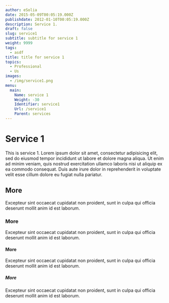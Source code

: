 ```yaml
---
author: eSolia
date: 2015-05-09T00:05:19.000Z
publishdate: 2012-01-10T00:05:19.000Z
description: Service 1.
draft: false
slug: service1
subtitle: subtitle for service 1
weight: 9999
tags:
  - asdf
title: title for service 1
topics:
  - Professional
  - Us
images:
  - /img/service1.png
menu:
  main:
    Name: service 1
    Weight: -30
    Identifier: service1
    Url: /service1
    Parent: services
---
```


# Service 1
This is service 1. Lorem ipsum dolor sit amet, consectetur adipisicing elit, sed do eiusmod tempor incididunt ut labore et dolore magna aliqua. Ut enim ad minim veniam, quis nostrud exercitation ullamco laboris nisi ut aliquip ex ea commodo consequat. Duis aute irure dolor in reprehenderit in voluptate velit esse cillum dolore eu fugiat nulla pariatur.

## More
Excepteur sint occaecat cupidatat non proident, sunt in culpa qui officia deserunt mollit anim id est laborum.

### More
Excepteur sint occaecat cupidatat non proident, sunt in culpa qui officia deserunt mollit anim id est laborum.

#### More
Excepteur sint occaecat cupidatat non proident, sunt in culpa qui officia deserunt mollit anim id est laborum.

##### More
Excepteur sint occaecat cupidatat non proident, sunt in culpa qui officia deserunt mollit anim id est laborum.
